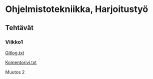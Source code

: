 # Ohjelmistotekniikka, Harjoitustyö


## Tehtävät



### Viikko1
[Gitlog.txt](https://github.com/iironar/ot-harjoitustyo/blob/master/laskarit/viikko1/Gitlog.txt)

[Komentorivi.txt](https://github.com/iironar/ot-harjoitustyo/blob/master/laskarit/viikko1/Komentorivi.txt)

Muutos 2
